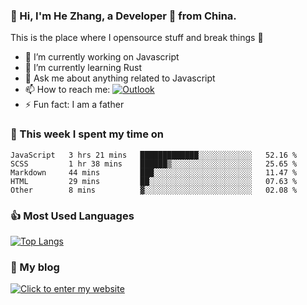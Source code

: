 ### 👋 Hi, I'm He Zhang, a Developer 🚀 from China.

This is the place where I opensource stuff and break things :rofl:

- 🔭  I’m currently working on Javascript
- 🌱  I’m currently learning Rust
- 💬  Ask me about anything related to Javascript
- 📫  How to reach me: [![Outlook](https://img.shields.io/badge/-Outlook-0078D4?style=flat&logo=Microsoft-Outlook&logoColor=white)](mailto:zhanghecool@outlook.com)
- ⚡  Fun fact: I am a father

### 💪 This week I spent my time on 
<!--START_SECTION:waka-->
```text
JavaScript   3 hrs 21 mins   █████████████░░░░░░░░░░░░   52.16 % 
SCSS         1 hr 38 mins    ██████▒░░░░░░░░░░░░░░░░░░   25.65 % 
Markdown     44 mins         ███░░░░░░░░░░░░░░░░░░░░░░   11.47 % 
HTML         29 mins         ██░░░░░░░░░░░░░░░░░░░░░░░   07.63 % 
Other        8 mins          ▓░░░░░░░░░░░░░░░░░░░░░░░░   02.08 % 
```
<!--END_SECTION:waka-->

### 👍 Most Used Languages
[![Top Langs](https://github-readme-stats.vercel.app/api/top-langs/?username=zhanghecool&layout=compact)](https://zhanghe.cool)

### 🌈 My blog 
[![Click to enter my website](https://cdn.jsdelivr.net/gh/zhanghecool/assets/images/gif/zhanghecools.gif)](https://zhanghe.cool)
